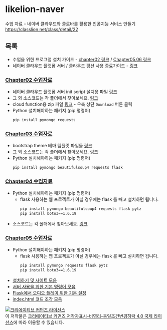 # likelion-naver
수업 자료 - 네이버 클라우드와 클로바를 활용한 인공지능 서비스 만들기 https://classlion.net/class/detail/22

## 목록
- 수업을 위한 프로그램 설치 가이드 - [chapter02 링크](ch02/pre-install.md) / [Chapter05,06 링크](ch05/requirement.md)
- 네이버 클라우드 플랫폼 서버 / 클라우드 펑션 사용 종료가이드 - [링크](ncp/ncp_server_terminate.pdf)

### [Chapter02 수업자료](ch02)
- 네이버 클라우드 플랫폼 서버 init script 설치용 파일 [링크](ch02/server_init.sh)
- 그 외 소스코드는 각 폴더에서 찾아보세요. [링크](ch02)
- cloud function용 zip 파일 [링크](ch02/saveNaverNews_ch02.zip) - 우측 상단 `Download` 버튼 클릭
- Python 설치해야하는 패키지 (pip 명령어)
    ```bash 
    pip install pymongo requests
    ```

### [Chapter03 수업자료](ch03)
- bootstrap theme 테마 템플릿 파일들 [링크](ch03/bootstrap-5.1.0-examples.zip)
- 그 외 소스코드는 각 폴더에서 찾아보세요. [링크](ch03)
- Python 설치해야하는 패키지 (pip 명령어)
    ```bash 
    pip install pymongo beautifulsoup4 requests flask 
    ```

### [Chapter04 수업자료](ch04)
- Python 설치해야하는 패키지 (pip 명령어)
  - flask 사용하는 웹 프로젝트가 아닐 경우에는 flask 를 빼고 설치하면 됩니다.
    ```bash 
    pip install pymongo beautifulsoup4 requests flask pytz
    pip install boto3==1.6.19
    ```
- 소스코드는 각 폴더에서 찾아보세요. [링크](ch04)


### [Chapter05 수업자료](ch05)
- Python 설치해야하는 패키지 (pip 명령어)
  - flask 사용하는 웹 프로젝트가 아닐 경우에는 flask 를 빼고 설치하면 됩니다.
    ```bash 
    pip install pymongo requests flask pytz
    pip install boto3==1.6.19
    ```
- [설치하기 및 사이트 모음](ch05/requirement.md)
- [서버 사용을 위한 기본 명령어 모음](ch05/server_command.md)
- [Flask에서 오디오 플레이 위한 기본 설정](ch05/audio_library.md)
- [index.html 코드 조각 모음](ch05/index_codesnippet.md)

<a rel="license" href="http://creativecommons.org/licenses/by-nc-sa/4.0/"><img alt="크리에이티브 커먼즈 라이선스" style="border-width:0" src="https://i.creativecommons.org/l/by-nc-sa/4.0/88x31.png" /></a><br />이 저작물은 <a rel="license" href="http://creativecommons.org/licenses/by-nc-sa/4.0/">크리에이티브 커먼즈 저작자표시-비영리-동일조건변경허락 4.0 국제 라이선스</a>에 따라 이용할 수 있습니다.
